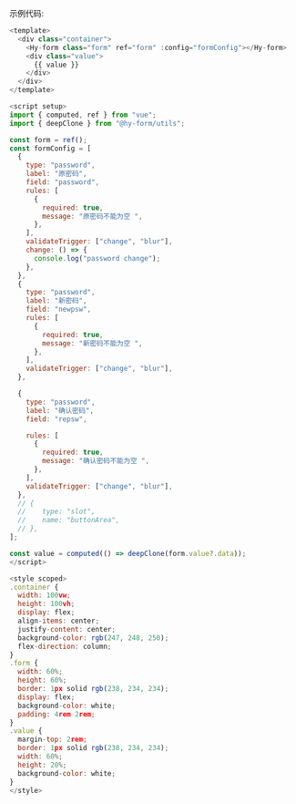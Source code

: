 示例代码:

```javascript
<template>
  <div class="container">
    <Hy-form class="form" ref="form" :config="formConfig"></Hy-form>
    <div class="value">
      {{ value }}
    </div>
  </div>
</template>

<script setup>
import { computed, ref } from "vue";
import { deepClone } from "@hy-form/utils";

const form = ref();
const formConfig = [
  {
    type: "password",
    label: "原密码",
    field: "password",
    rules: [
      {
        required: true,
        message: "原密码不能为空 ",
      },
    ],
    validateTrigger: ["change", "blur"],
    change: () => {
      console.log("password change");
    },
  },
  {
    type: "password",
    label: "新密码",
    field: "newpsw",
    rules: [
      {
        required: true,
        message: "新密码不能为空 ",
      },
    ],
    validateTrigger: ["change", "blur"],
  },

  {
    type: "password",
    label: "确认密码",
    field: "repsw",

    rules: [
      {
        required: true,
        message: "确认密码不能为空 ",
      },
    ],
    validateTrigger: ["change", "blur"],
  },
  // {
  // 	type: "slot",
  // 	name: "buttonArea",
  // },
];

const value = computed(() => deepClone(form.value?.data));
</script>

<style scoped>
.container {
  width: 100vw;
  height: 100vh;
  display: flex;
  align-items: center;
  justify-content: center;
  background-color: rgb(247, 248, 250);
  flex-direction: column;
}
.form {
  width: 60%;
  height: 60%;
  border: 1px solid rgb(238, 234, 234);
  display: flex;
  background-color: white;
  padding: 4rem 2rem;
}
.value {
  margin-top: 2rem;
  border: 1px solid rgb(238, 234, 234);
  width: 60%;
  height: 20%;
  background-color: white;
}
</style>

```



<style scoped>
.container {
  width: 100vw;
  height: 100vh;
  display: flex;
  align-items: center;
  justify-content: center;
  background-color: rgb(247, 248, 250);
  flex-direction: column;
}
.form {
  width: 60%;
  height: 60%;
  border: 1px solid rgb(238, 234, 234);
  display: flex;
  background-color: white;
  padding: 4rem 2rem;
}
.value {
  margin-top: 2rem;
  border: 1px solid rgb(238, 234, 234);
  width: 60%;
  height: 20%;
  background-color: white;
}
</style>